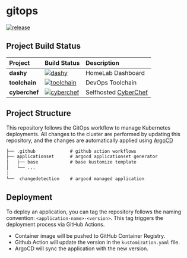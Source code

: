 # gitops
[![release](https://github.com/guyzsarun-lab/gitops/actions/workflows/release.yaml/badge.svg)](https://github.com/guyzsarun-lab/gitops/actions/workflows/release.yaml)

## Project Build Status

| __Project__ | Build Status | Description |
| :--- | :--- | :--- |
| __dashy__ | [![dashy](https://github.com/guyzsarun-lab/gitops/actions/workflows/dashy.yaml/badge.svg)](https://github.com/guyzsarun-lab/gitops/actions/workflows/dashy.yaml) | HomeLab Dashboard |
| __toolchain__ | [![toolchain](https://github.com/guyzsarun-lab/gitops/actions/workflows/toolchain.yaml/badge.svg)](https://github.com/guyzsarun-lab/gitops/actions/workflows/toolchain.yaml) | DevOps Toolchain |
| __cyberchef__ | [![cyberchef](https://github.com/guyzsarun-lab/gitops/actions/workflows/cyberchef.yaml/badge.svg)](https://github.com/guyzsarun-lab/gitops/actions/workflows/cyberchef.yaml) | Selfhosted [CyberChef](https://github.com/gchq/CyberChef/) |

## Project Structure

This repository follows the GitOps workflow to manage Kubernetes deployments. All changes to the cluster are performed by updating this repository, and the changes are automatically applied using [ArgoCD](https://argo-cd.readthedocs.io/) 

```markdown
├── .github             # github action workflows
├── applicationset      # argocd applicationset generator
│   ├── base            # base kustomize template
│   └── ...     
|
└──  changedetection    # argocd managed application
```

## Deployment

To deploy an application, you can tag the repository follows the naming convention: `<application-name>-<version>`. This tag triggers the deployment process via GitHub Actions.

- Container image will be pushed to GitHub Container Registry.
- Github Action will update the version in the `kustomization.yaml` file.
- ArgoCD will sync the application with the new version.